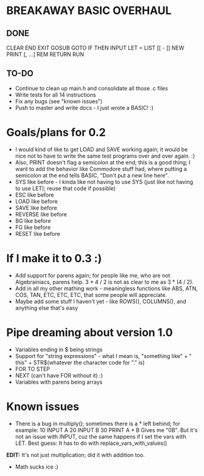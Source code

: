 # BREAKAWAY BASIC OVERHAUL

## DONE

CLEAR
END
EXIT
GOSUB <expression>
GOTO <expression>
IF <conditions> THEN <number or statement>
INPUT <variable>
LET <variable> = <expression>
LIST [<number>[ - <number>]]
NEW
PRINT <expression>[, <expression>...]
REM <comment>
RETURN
RUN

## TO-DO

* Continue to clean up main.h and consolidate all those .c files
* Write tests for all 14 instructions
* Fix any bugs (see "known issues")
* Push to master and write docs - I just wrote a BASIC! :)

# Goals/plans for 0.2

* I would kind of like to get LOAD and SAVE working again; it would be nice not to have to write the same test programs over and over again.  :)
* Also, PRINT doesn't flag a semicolon at the end; this is a good thing; I want to add the behavior like Commodore stuff had, where putting a semicolon at the end tells BASIC, "Don't put a new line here".
* SYS <string> like before - I kinda like not having to use SYS (just like not having to use LET); reuse that code if possible)
* ESC <string> like before
* LOAD <string> like before
* SAVE <string> like before
* REVERSE like before
* BG like before
* FG like before
* RESET like before

# If I make it to 0.3 :)

* Add support for parens again; for people like me, who are not Algebrainiacs, parens help.  3 * 4 / 2 is not as clear to me as 3 * (4 / 2).
* Add in all my other mathing work - meaningless functions like ABS, ATN, COS, TAN, ETC, ETC, ETC, that some people will appreciate.
* Maybe add some stuff I haven't yet - like  ROWS(), COLUMNS(), and anything else that's easy

# Pipe dreaming about version 1.0

* Variables ending in $ being strings
* Support for "string expressions" - what I mean is, "something like" + " this" + STR$(whatever the character code for "." is)
* FOR <expr> TO <expr> STEP <expression>
* NEXT (can't have FOR without it) :)
* Variables with parens being arrays

# Known issues

* There is a bug in multiply(); sometimes there is a * left behind; for example:
	10 INPUT A
	20 INPUT B
	30 PRINT A * B
Gives me "0B".  But it's not an issue with INPUT, cuz the same happens if I set the vars with LET.  Best guess: It has to do with replace_vars_with_values()

**EDIT:** It's not just multiplication; did it with addition too.


* Math sucks ice :)
